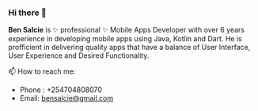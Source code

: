 ### Hi there 👋


**Ben Salcie** is ✨ professional ✨ Mobile Apps Developer with over 6 years experience in developing mobile apps using Java, Kotlin and Dart.
He is profficient in delivering quality apps that have a balance of User Interface, User Experience and Desired Functionality.

📫 How to reach me: 
-   Phone : +254704808070
-   Email: bensalcie@gmail.com
